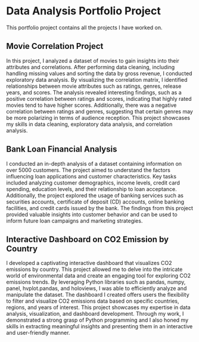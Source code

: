 # Data Analysis Portfolio Project
This portfolio project contains all the projects I have worked on.
## Movie Correlation Project
In this project, I analyzed a dataset of movies to gain insights into their attributes and correlations. After performing data cleaning, including handling missing values and sorting the data by gross revenue, I conducted exploratory data analysis. By visualizing the correlation matrix, I identified relationships between movie attributes such as ratings, genres, release years, and scores. The analysis revealed interesting findings, such as a positive correlation between ratings and scores, indicating that highly rated movies tend to have higher scores. Additionally, there was a negative correlation between ratings and genres, suggesting that certain genres may be more polarizing in terms of audience reception. This project showcases my skills in data cleaning, exploratory data analysis, and correlation analysis.
## Bank Loan Financial Analysis
I conducted an in-depth analysis of a dataset containing information on over 5000 customers. The project aimed to understand the factors influencing loan applications and customer characteristics. Key tasks included analyzing customer demographics, income levels, credit card spending, education levels, and their relationship to loan acceptance. Additionally, the project explored the usage of banking services such as securities accounts, certificate of deposit (CD) accounts, online banking facilities, and credit cards issued by the bank. The findings from this project provided valuable insights into customer behavior and can be used to inform future loan campaigns and marketing strategies.
## Interactive Dashboard on CO2 Emission by Country
I developed a captivating interactive dashboard that visualizes CO2 emissions by country. This project allowed me to delve into the intricate world of environmental data and create an engaging tool for exploring CO2 emissions trends. By leveraging Python libraries such as pandas, numpy, panel, hvplot.pandas, and holoviews, I was able to efficiently analyze and manipulate the dataset. The dashboard I created offers users the flexibility to filter and visualize CO2 emissions data based on specific countries, regions, and years of interest.
This project showcases my expertise in data analysis, visualization, and dashboard development. Through my work, I demonstrated a strong grasp of Python programming and I also honed my skills in extracting meaningful insights and presenting them in an interactive and user-friendly manner.


